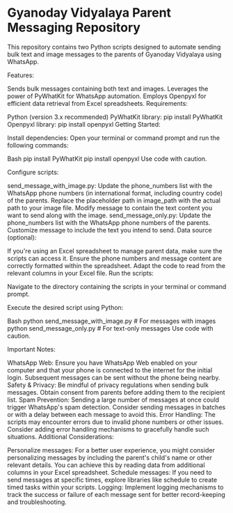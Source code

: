 # Gyanoday Vidyalaya Parent Messaging Repository

This repository contains two Python scripts designed to automate sending bulk text and image messages to the parents of Gyanoday Vidyalaya using WhatsApp.

Features:

Sends bulk messages containing both text and images.
Leverages the power of PyWhatKit for WhatsApp automation.
Employs Openpyxl for efficient data retrieval from Excel spreadsheets.
Requirements:

Python (version 3.x recommended)
PyWhatKit library: pip install PyWhatKit
Openpyxl library: pip install openpyxl
Getting Started:

Install dependencies: Open your terminal or command prompt and run the following commands:

Bash
pip install PyWhatKit
pip install openpyxl
Use code with caution.

 Configure scripts:

send_message_with_image.py:
Update the phone_numbers list with the WhatsApp phone numbers (in international format, including country code) of the parents.
Replace the placeholder path in image_path with the actual path to your image file.
Modify message to contain the text content you want to send along with the image.
send_message_only.py:
Update the phone_numbers list with the WhatsApp phone numbers of the parents.
Customize message to include the text you intend to send.
Data source (optional):

If you're using an Excel spreadsheet to manage parent data, make sure the scripts can access it. Ensure the phone numbers and message content are correctly formatted within the spreadsheet. Adapt the code to read from the relevant columns in your Excel file.
Run the scripts:

Navigate to the directory containing the scripts in your terminal or command prompt.

Execute the desired script using Python:

Bash
python send_message_with_image.py   # For messages with images
python send_message_only.py        # For text-only messages
Use code with caution.

 Important Notes:

WhatsApp Web: Ensure you have WhatsApp Web enabled on your computer and that your phone is connected to the internet for the initial login. Subsequent messages can be sent without the phone being nearby.
Safety & Privacy: Be mindful of privacy regulations when sending bulk messages. Obtain consent from parents before adding them to the recipient list.
Spam Prevention: Sending a large number of messages at once could trigger WhatsApp's spam detection. Consider sending messages in batches or with a delay between each message to avoid this.
Error Handling: The scripts may encounter errors due to invalid phone numbers or other issues. Consider adding error handling mechanisms to gracefully handle such situations.
Additional Considerations:

Personalize messages: For a better user experience, you might consider personalizing messages by including the parent's child's name or other relevant details. You can achieve this by reading data from additional columns in your Excel spreadsheet.
Schedule messages: If you need to send messages at specific times, explore libraries like schedule to create timed tasks within your scripts.
Logging: Implement logging mechanisms to track the success or failure of each message sent for better record-keeping and troubleshooting.
